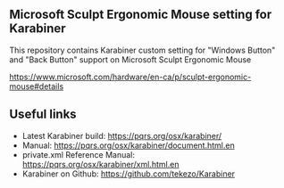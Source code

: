 ## Microsoft Sculpt Ergonomic Mouse setting for Karabiner


This repository contains Karabiner custom setting for "Windows Button" and "Back Button" support on Microsoft Sculpt Ergonomic Mouse

https://www.microsoft.com/hardware/en-ca/p/sculpt-ergonomic-mouse#details

Useful links
------------
* Latest Karabiner build: https://pqrs.org/osx/karabiner/
* Manual: https://pqrs.org/osx/karabiner/document.html.en
* private.xml Reference Manual: https://pqrs.org/osx/karabiner/xml.html.en
* Karabiner on Github: https://github.com/tekezo/Karabiner
